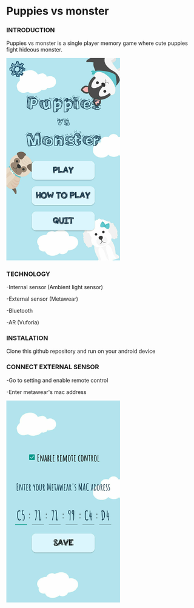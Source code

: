 # Puppies vs monster

### INTRODUCTION

Puppies vs monster is a single player memory game where cute puppies fight hideous monster.

<img src="/readme_img/main_menu.jpg" width="300px"/>

### TECHNOLOGY

-Internal sensor (Ambient light sensor)

-External sensor (Metawear)

-Bluetooth

-AR (Vuforia)

### INSTALATION

Clone this github repository and run on your android device

### CONNECT EXTERNAL SENSOR

-Go to setting and enable remote control

-Enter metawear's mac address

<img src="/readme_img/connect_es.jpg" width="300px"/>


